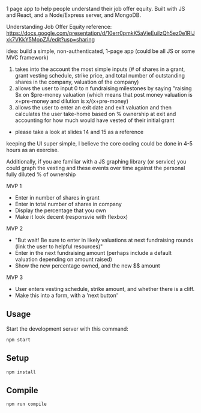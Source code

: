 1 page app to help people understand their job offer equity. Built with JS and React, and a Node/Express server, and MongoDB.

Understanding Job Offer Equity
reference: https://docs.google.com/presentation/d/10err0pmkK5aVieEuilzQh5ez0e1RIJxk7VKkY5MopZA/edit?usp=sharing

idea: build a simple, non-authenticated, 1-page app (could be all JS or some MVC framework)
1.  takes into the account the most simple inputs (# of shares in a grant, grant vesting schedule, strike price, and total number of outstanding shares in the company, valuation of the company)
2. allows the user to input 0 to n fundraising milestones by saying "raising $x on $pre-money valuation (which means that post money valuation is $x+$pre-money and dilution is x/(x+pre-money)
3. allows the user to enter an exit date and exit valuation and then calculates the user take-home based on % ownership at exit and accounting for how much would have vested of their initial grant
- please take a look at slides 14 and 15 as a reference

keeping the UI super simple, I believe the core coding could be done in 4-5 hours as an exercise.

Additionally, if you are familiar with a JS graphing library (or service) you could graph the vesting and these events over time against the personal fully diluted % of ownership

MVP 1
- Enter in number of shares in grant
- Enter in total number of shares in company
- Display the percentage that you own
- Make it look decent (responsvie with flexbox)

MVP 2
- "But wait! Be sure to enter in likely valuations at next fundraising rounds (link the user to helpful resources)"
- Enter in the next fundraising amount (perhaps include a default valuation depending on amount raised)
- Show the new percentage owned, and the new $$ amount

MVP 3
- User enters vesting schedule, strike amount, and whether there is a cliff.
- Make this into a form, with a 'next button'

Usage
---

Start the development server with this command:

```
npm start
```



Setup
---

```
npm install
```



Compile
---

```
npm run compile
```